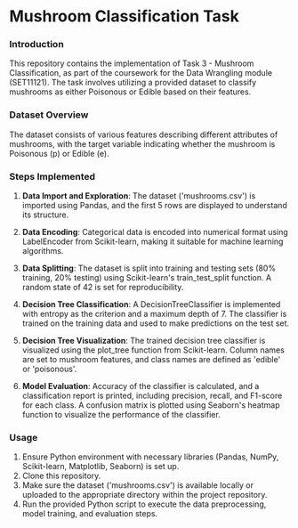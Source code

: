 # Mushroom Classification Task

### Introduction

This repository contains the implementation of Task 3 - Mushroom Classification, as part of the coursework for the Data Wrangling module (SET11121). The task involves utilizing a provided dataset to classify mushrooms as either Poisonous or Edible based on their features.

### Dataset Overview

The dataset consists of various features describing different attributes of mushrooms, with the target variable indicating whether the mushroom is Poisonous (p) or Edible (e).
### Steps Implemented

1. **Data Import and Exploration**: The dataset ('mushrooms.csv') is imported using Pandas, and the first 5 rows are displayed to understand its structure.

2. **Data Encoding**: Categorical data is encoded into numerical format using LabelEncoder from Scikit-learn, making it suitable for machine learning algorithms.

3. **Data Splitting**: The dataset is split into training and testing sets (80% training, 20% testing) using Scikit-learn's train_test_split function. A random state of 42 is set for reproducibility.

4. **Decision Tree Classification**: A DecisionTreeClassifier is implemented with entropy as the criterion and a maximum depth of 7. The classifier is trained on the training data and used to make predictions on the test set.

5. **Decision Tree Visualization**: The trained decision tree classifier is visualized using the plot_tree function from Scikit-learn. Column names are set to mushroom features, and class names are defined as 'edible' or 'poisonous'.

6. **Model Evaluation**: Accuracy of the classifier is calculated, and a classification report is printed, including precision, recall, and F1-score for each class. A confusion matrix is plotted using Seaborn's heatmap function to visualize the performance of the classifier.

### Usage

1. Ensure Python environment with necessary libraries (Pandas, NumPy, Scikit-learn, Matplotlib, Seaborn) is set up.
2. Clone this repository.
3. Make sure the dataset ('mushrooms.csv') is available locally or uploaded to the appropriate directory within the project repository.
4. Run the provided Python script to execute the data preprocessing, model training, and evaluation steps.



